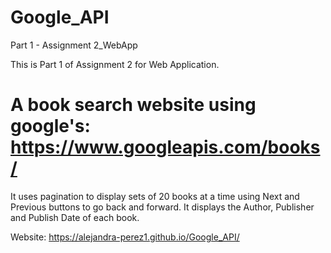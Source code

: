 # Google_API
Part 1 - Assignment 2_WebApp

This is Part 1 of Assignment 2 for Web Application.

# A book search website using google's: https://www.googleapis.com/books/  

It uses pagination to display sets of 20 books at a time using Next and Previous buttons to go back and forward. 
It displays the Author, Publisher and Publish Date of each book.

Website: https://alejandra-perez1.github.io/Google_API/
